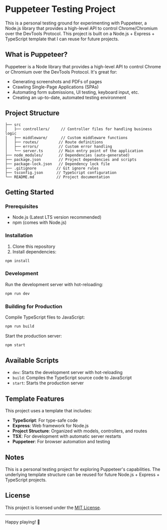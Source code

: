 # Puppeteer Testing Project

This is a personal testing ground for experimenting with Puppeteer, a Node.js library that provides a high-level API to control Chrome/Chromium over the DevTools Protocol. This project is built on a Node.js + Express + TypeScript template that I can reuse for future projects.

## What is Puppeteer?

Puppeteer is a Node library that provides a high-level API to control Chrome or Chromium over the DevTools Protocol. It's great for:

- Generating screenshots and PDFs of pages
- Crawling Single-Page Applications (SPAs)
- Automating form submissions, UI testing, keyboard input, etc.
- Creating an up-to-date, automated testing environment

## Project Structure

```
├── src
│   ├── controllers/     // Controller files for handling business logic
│   ├── middleware/      // Custom middleware functions
│   ├── routes/         // Route definitions
│   ├── errors/         // Custom error handling
│   └── server.ts       // Main entry point of the application
├── node_modules/       // Dependencies (auto-generated)
├── package.json        // Project dependencies and scripts
├── package-lock.json   // Dependency lock file
├── .gitignore         // Git ignore rules
├── tsconfig.json      // TypeScript configuration
└── README.md          // Project documentation
```

## Getting Started

### Prerequisites

- Node.js (Latest LTS version recommended)
- npm (comes with Node.js)

### Installation

1. Clone this repository
2. Install dependencies:

```bash
npm install
```

### Development

Run the development server with hot-reloading:

```bash
npm run dev
```

### Building for Production

Compile TypeScript files to JavaScript:

```bash
npm run build
```

Start the production server:

```bash
npm start
```

## Available Scripts

- `dev`: Starts the development server with hot-reloading
- `build`: Compiles the TypeScript source code to JavaScript
- `start`: Starts the production server

## Template Features

This project uses a template that includes:

- **TypeScript**: For type-safe code
- **Express**: Web framework for Node.js
- **Project Structure**: Organized with models, controllers, and routes
- **TSX**: For development with automatic server restarts
- **Puppeteer**: For browser automation and testing

## Notes

This is a personal testing project for exploring Puppeteer's capabilities. The underlying template structure can be reused for future Node.js + Express + TypeScript projects.

## License

This project is licensed under the [MIT License](LICENSE).

---

Happy playing! 🥳
